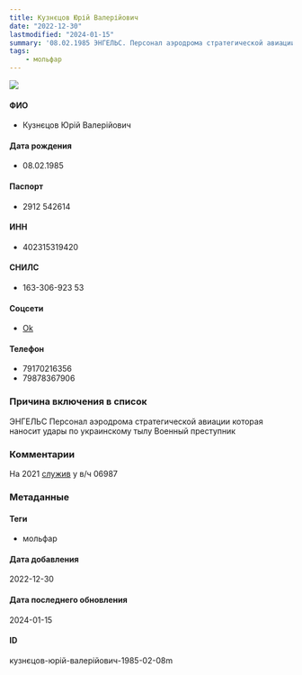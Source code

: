 ```yaml
---
title: Кузнєцов Юрій Валерійович
date: "2022-12-30"
lastmodified: "2024-01-15"
summary: '08.02.1985 ЭНГЕЛЬС. Персонал аэродрома стратегической авиации которая наносит удары по украинскому тылу. Военный преступник.'
tags: 
    - мольфар
---
```

<!--# pp1-->
<!--## Фигурант-->
<!--### Личные данные-->
<!--#### Фото-->
![](https://molfar.com/images/optimized/person-placeholder.jpg)
#### ФИО
- Кузнєцов Юрій Валерійович
#### Дата рождения
- 08.02.1985
#### Паспорт
- 2912 542614
#### ИНН
- 402315319420
#### СНИЛС
- 163-306-923 53
#### Соцсети
- [Ok](https://ok.ru/profile/573018573957)
#### Телефон
- 79170216356
- 79878367906
### Причина включения в список
ЭНГЕЛЬС
Персонал аэродрома стратегической авиации которая наносит удары по украинскому тылу
Военный преступник
### Комментарии
На 2021 [служив](https://drive.google.com/uc?id=1Ahtwcjo1vTe3AKnuLDPa29n0iALAjBSb) у в/ч 06987
### Метаданные
#### Теги
- мольфар
#### Дата добавления
2022-12-30
#### Дата последнего обновления
2024-01-15
#### ID
кузнєцов-юрій-валерійович-1985-02-08m
<!--## END;-->
